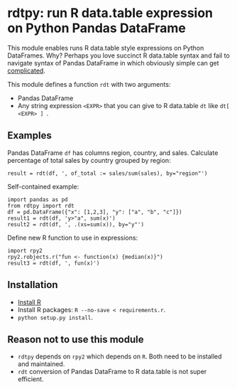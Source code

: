 
# rdtpy: run R data.table expression on Python Pandas DataFrame

This module enables runs R data.table style expressions on Python DataFrames.
Why?
Perhaps you love succinct R data.table syntax and fail to navigate syntax of
Pandas DataFrame in which obviously simple can get
[complicated](https://stackoverflow.com/questions/23377108/pandas-percentage-of-total-with-groupby).

This module defines a function `rdt` with two arguments:

  * Pandas DataFrame
  * Any string expression `<EXPR>` that you can give to R data.table `dt`
    like `dt[ <EXPR> ] `.

## Examples

Pandas DataFrame `df` has columns region, country, and sales.
Calculate percentage of total sales by country grouped by region:

    result = rdt(df, ', of_total := sales/sum(sales), by="region"')

Self-contained example:

    import pandas as pd
    from rdtpy import rdt
    df = pd.DataFrame({"x": [1,2,3], "y": ["a", "b", "c"]})
    result1 = rdt(df, 'y>"a", sum(x)')
    result2 = rdt(df, ', .(xs=sum(x)), by="y"')

Define new R function to use in expressions:

    import rpy2
    rpy2.robjects.r("fun <- function(x) {median(x)}")
    result3 = rdt(df, ', fun(x)')

## Installation

  * [Install R](https://cran.r-project.org/mirrors.html)
  * Install R packages: `R --no-save < requirements.r`.
  * `python setup.py install`.

## Reason not to use this module

  * `rdtpy` depends on `rpy2` which depends on `R`.
    Both need to be installed and maintained.
  * `rdt` conversion of Pandas DataFrame to R data.table is not super efficient.

